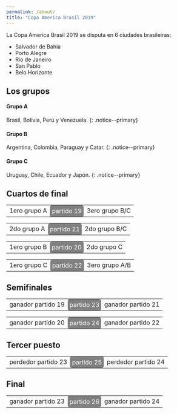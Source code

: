 ```yaml
---
permalink: /about/
title: "Copa America Brasil 2019"
---
```


La Copa America Brasil 2019 se disputa en 6 ciudades brasileiras: 

- Salvador de Bahía
- Porto Alegre
- Río de Janeiro
- San Pablo
- Belo Horizonte

## Los grupos

#### Grupo A

Brasil, Bolivia, Perú y Venezuela.
{: .notice--primary}

#### Grupo B

Argentina, Colombia, Paraguay y Catar.
{: .notice--primary}

#### Grupo C

Uruguay, Chile, Ecuador y Japón.
{: .notice--primary}

## Cuartos de final

<style>
  .partido {
    background: #808080;
    color: white;
    padding: 5px;
    border-radius: 5px;
  }
</style>
<table>
  <tbody>
    <tr>
      <td>1ero grupo A</td>
      <td class="partido">partido 19</td>
      <td>3ero grupo B/C</td>
    </tr>
  </tbody>
</table>
<table>
  <tbody>
    <tr>
      <td>2do grupo A</td>
      <td class="partido">partido 21</td>
      <td>2do grupo B/C</td>
    </tr>
  </tbody>
</table>
<table>
  <tbody>
    <tr>
      <td>1ero grupo B</td>
      <td class="partido">partido 20</td>
      <td>2do grupo C</td>
    </tr>
  </tbody>
</table>
<table>
  <tbody>
    <tr>
      <td>1ero grupo C</td>
      <td class="partido">partido 22</td>
      <td>3ero grupo A/B</td>
    </tr>
  </tbody>
</table>

## Semifinales

<table>
  <tbody>
    <tr>
      <td>ganador partido 19</td>
      <td class="partido">partido 23</td>
      <td>ganador partido 21</td>
    </tr>
  </tbody>
</table>
<table>
  <tbody>
    <tr>
      <td>ganador partido 20</td>
      <td class="partido">partido 24</td>
      <td>ganador partido 22</td>
    </tr>
  </tbody>
</table>

## Tercer puesto

<table>
  <tbody>
    <tr>
      <td>perdedor partido 23</td>
      <td class="partido">partido 25</td>
      <td>perdedor partido 24</td>
    </tr>
  </tbody>
</table>

## Final

<table>
  <tbody>
    <tr>
      <td>ganador partido 23</td>
      <td class="partido">partido 26</td>
      <td>ganador partido 24</td>
    </tr>
  </tbody>
</table>

   
